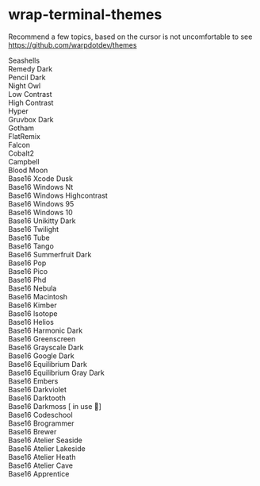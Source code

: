 # wrap-terminal-themes

Recommend a few topics, based on the cursor is not uncomfortable to see
https://github.com/warpdotdev/themes

Seashells  
Remedy Dark  
Pencil Dark  
Night Owl  
Low Contrast  
High Contrast  
Hyper  
Gruvbox Dark  
Gotham  
FlatRemix  
Falcon  
Cobalt2  
Campbell  
Blood Moon  
Base16 Xcode Dusk  
Base16 Windows Nt  
Base16 Windows Highcontrast  
Base16 Windows 95  
Base16 Windows 10  
Base16 Unikitty Dark  
Base16 Twilight  
Base16 Tube  
Base16 Tango  
Base16 Summerfruit Dark  
Base16 Pop  
Base16 Pico  
Base16 Phd  
Base16 Nebula  
Base16 Macintosh  
Base16 Kimber  
Base16 lsotope  
Base16 Helios  
Base16 Harmonic Dark  
Base16 Greenscreen  
Base16 Grayscale Dark  
Base16 Google Dark  
Base16 Equilibrium Dark  
Base16 Equilibrium Gray Dark  
Base16 Embers  
Base16 Darkviolet  
Base16 Darktooth  
Base16 Darkmoss [ in use 🤗]  
Base16 Codeschool  
Base16 Brogrammer  
Base16 Brewer  
Base16 Atelier Seaside  
Base16 Atelier Lakeside  
Base16 Atelier Heath  
Base16 Atelier Cave  
Base16 Apprentice
